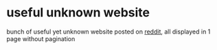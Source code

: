 # useful unknown website

bunch of useful yet unknown website posted on [reddit](https://www.reddit.com/r/AskReddit/comments/q2viki/what_useful_unknown_website_do_you_wish_more), all displayed in 1 page without pagination
